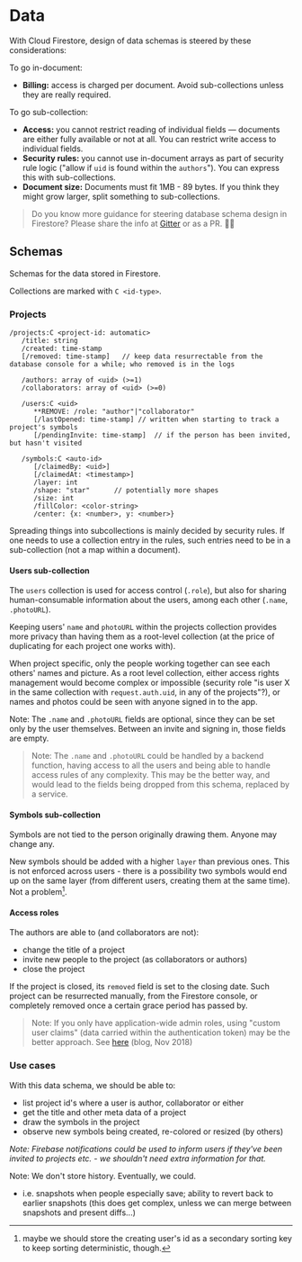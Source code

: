 # Data

With Cloud Firestore, design of data schemas is steered by these considerations:

To go in-document:

- **Billing:** access is charged per document. Avoid sub-collections unless they are really required.

To go sub-collection:

- **Access:** you cannot restrict reading of individual fields &mdash; documents are either fully available or not at all. You can restrict write access to individual fields.
- **Security rules:** you cannot use in-document arrays as part of security rule logic ("allow if `uid` is found within the `authors`"). You can express this with sub-collections.
- **Document size:** Documents must fit 1MB - 89 bytes. If you think they might grow larger, split something to sub-collections.

>Do you know more guidance for steering database schema design in Firestore? Please share the info at [Gitter](https://gitter.im/akauppi/GroundLevel-firebase-web) or as a PR. 📝🙂

## Schemas

Schemas for the data stored in Firestore.

Collections are marked with `C <id-type>`.

### Projects

```
/projects:C <project-id: automatic>
   /title: string
   /created: time-stamp
   [/removed: time-stamp] 	// keep data resurrectable from the database console for a while; who removed is in the logs

   /authors: array of <uid> (>=1)
   /collaborators: array of <uid> (>=0)

   /users:C <uid>
      **REMOVE: /role: "author"|"collaborator"
      [/lastOpened: time-stamp]	// written when starting to track a project's symbols
      [/pendingInvite: time-stamp]	// if the person has been invited, but hasn't visited

   /symbols:C <auto-id>
      [/claimedBy: <uid>]
      [/claimedAt: <timestamp>]
      /layer: int
      /shape: "star"      // potentially more shapes
      /size: int
      /fillColor: <color-string>
      /center: {x: <number>, y: <number>}
```

<!-- REMOVE???      
   /claims:C <symbol-id>    // edited or dragged by a certain user
      /by: uid
      /since: time-stamp
-->

Spreading things into subcollections is mainly decided by security rules. If one needs to use a collection entry in the rules, such entries need to be in a sub-collection (not a map within a document).


#### Users sub-collection

The `users` collection is used for access control (`.role`), but also for sharing human-consumable information about the users, among each other (`.name`, `.photoURL`).

Keeping users' `name` and `photoURL` within the projects collection provides more privacy than having them as a root-level collection (at the price of duplicating for each project one works with). 

When project specific, only the people working together can see each others' names and picture. As a root level collection, either access rights management would become complex or impossible (security role "is user X in the same collection with `request.auth.uid`, in any of the projects"?), or names and photos could be seen with anyone signed in to the app.

Note: The `.name` and `.photoURL` fields are optional, since they can be set only by the user themselves. Between an invite and signing in, those fields are empty. 

>Note: The `.name` and `.photoURL` could be handled by a backend function, having access to all the users and being able to handle access rules of any complexity. This may be the better way, and would lead to the fields being dropped from this schema, replaced by a service.

#### Symbols sub-collection

Symbols are not tied to the person originally drawing them. Anyone may change any.

New symbols should be added with a higher `layer` than previous ones. This is not enforced across users - there is a possibility two symbols would end up on the same layer (from different users, creating them at the same time). Not a problem[^1].

[^1]: maybe we should store the creating user's id as a secondary sorting key to keep sorting deterministic, though.


#### Access roles

The authors are able to (and collaborators are not):

- change the title of a project
- invite new people to the project (as collaborators or authors)
- close the project

If the project is closed, its `removed` field is set to the closing date. Such project can be resurrected manually, from the Firestore console, or completely removed once a certain grace period has passed by.

>Note: If you only have application-wide admin roles, using "custom user claims" (data carried within the authentication token) may be the better approach. See [here](https://medium.com/@gaute.meek/firestore-and-security-1d77812715c1) (blog, Nov 2018)

<!-- REMOVE
## Access rules

### Projects collection

This is visible for anyone signed in, and listed in `.collaborators`. <sup>★</sup>

|field|access|
|---|---|
|`title`|write: if author|
|`created`|create: if original creation; write: none|
|`authors`|write: if author|
|`collaborators`|write: if author|
|`lastUsed.<my-uid>`|write: if the current user's field|

>tbd. Let's see if `.lastUsed` can be a an object, or whether it deserves to be a collection of its own.

*★ In Firestore, we cannot do access rules based on multiple fields. We cannot state "anyone in `.authors` or `.collaborators`, but including all people in authors also as collaborators solves this.*
-->

### Use cases

With this data schema, we should be able to:

- list project id's where a user is author, collaborator or either
- get the title and other meta data of a project
- draw the symbols in the project
- observe new symbols being created, re-colored or resized (by others)


*Note: Firebase notifications could be used to inform users if they've been invited to projects etc. - we shouldn't need extra information for that.*


Note: We don't store history. Eventually, we could.

- i.e. snapshots when people especially save; ability to revert back to earlier snapshots (this does get complex, unless we can merge between snapshots and present diffs...)


<!-- tbd.
## Settings

User-specific settings are to be stored in this collection.

```
/settings:C <uid>
```

tbd.

- colors assigned to other users (same color would identify them in all projects)

-->